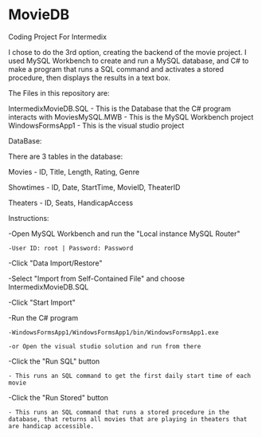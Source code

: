 # MovieDB
Coding Project For Intermedix

I chose to do the 3rd option, creating the backend of the movie project.  I used MySQL Workbench to create and run a MySQL database, and C# to make a program that runs a SQL command and activates a stored procedure, then displays the results in a text box.

The Files in this repository are:

IntermedixMovieDB.SQL - This is the Database that the C# program interacts with
MoviesMySQL.MWB - This is the MySQL Workbench project
WindowsFormsApp1 - This is the visual studio project

DataBase:

There are 3 tables in the database:

Movies - ID, Title, Length, Rating, Genre

Showtimes - ID, Date, StartTime, MovieID, TheaterID

Theaters - ID, Seats, HandicapAccess

Instructions:

-Open MySQL Workbench and run the "Local instance MySQL Router"

    -User ID: root | Password: Password
    
-Click "Data Import/Restore"

-Select "Import from Self-Contained File" and choose IntermedixMovieDB.SQL

-Click "Start Import"

-Run the C# program

    -WindowsFormsApp1/WindowsFormsApp1/bin/WindowsFormsApp1.exe
    
    -or Open the visual studio solution and run from there
    
-Click the "Run SQL" button 

    - This runs an SQL command to get the first daily start time of each movie
    
-Click the "Run Stored" button

    - This runs an SQL command that runs a stored procedure in the database, that returns all movies that are playing in theaters that are handicap accessible.
